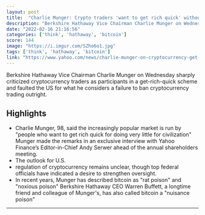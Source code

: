 ```yaml
---
layout: post
title:  "Charlie Munger: Crypto traders 'want to get rich quick' without doing 'anything for civilization'"
description: "Berkshire Hathaway Vice Chairman Charlie Munger on Wednesday sharply criticized cryptocurrency traders as participants in a get-rich-quick scheme and faulted the US for what he considers a failure to ban cryptocurrency trading outright."
date: "2022-02-16 21:16:56"
categories: ['think', 'hathaway', 'bitcoin']
score: 144
image: "https://i.imgur.com/SZho6o1.jpg"
tags: ['think', 'hathaway', 'bitcoin']
link: "https://www.yahoo.com/news/charlie-munger-on-cryptocurrency-get-rich-quick-190526831.html"
---
```


Berkshire Hathaway Vice Chairman Charlie Munger on Wednesday sharply criticized cryptocurrency traders as participants in a get-rich-quick scheme and faulted the US for what he considers a failure to ban cryptocurrency trading outright.

## Highlights

- Charlie Munger, 98, said the increasingly popular market is run by "people who want to get rich quick for doing very little for civilization" Munger made the remarks in an exclusive interview with Yahoo Finance’s Editor-in-Chief Andy Serwer ahead of the annual shareholders meeting.
- The outlook for U.S.
- regulation of cryptocurrency remains unclear, though top federal officials have indicated a desire to strengthen oversight.
- In recent years, Munger has described bitcoin as "rat poison" and "noxious poison" Berkshire Hathaway CEO Warren Buffett, a longtime friend and colleague of Munger's, has also called bitcoin a "nuisance poison"

---
